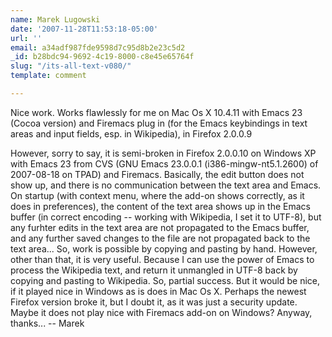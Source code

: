 ```yaml
---
name: Marek Lugowski
date: '2007-11-28T11:53:18-05:00'
url: ''
email: a34adf987fde9598d7c95d8b2e23c5d2
_id: b28bdc94-9692-4c19-8000-c8e45e65764f
slug: "/its-all-text-v080/"
template: comment

---
```


Nice work.  Works flawlessly for me on Mac Os X 10.4.11 with Emacs 23 (Cocoa version) and Firemacs plug in (for the Emacs keybindings in text areas and input fields, esp. in Wikipedia), in Firefox 2.0.0.9

However, sorry to say, it is semi-broken in Firefox 2.0.0.10 on Windows XP with Emacs 23 from CVS (GNU Emacs 23.0.0.1 (i386-mingw-nt5.1.2600) of 2007-08-18 on TPAD) and Firemacs. Basically, the edit button does not show up, and there is no communication between the text area and Emacs.  On startup (with context menu, where the add-on shows correctly, as it does in preferences), the content of the text area shows up in the Emacs buffer (in correct encoding -- working with Wikipedia, I set it to UTF-8), but any furhter edits in the text area are not propagated to the Emacs buffer, and any further saved changes to the file are not propagated back to the text area...  So, work is possible by copying and pasting by hand.  However, other than that, it is very useful.  Because I can use the power of Emacs to process the Wikipedia text, and return it unmangled in UTF-8 back by copying and pasting to Wikipedia.  So, partial success.  But it would be nice, if it played nice in Windows as is does in Mac Os X.  Perhaps the newest Firefox version broke it, but I doubt it, as it was just a security update.  Maybe it does not play nice with Firemacs add-on on Windows?  Anyway, thanks...  -- Marek
